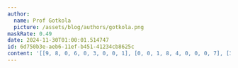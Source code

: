 ```yaml
---
author:
  name: Prof Gotkola
  picture: /assets/blog/authors/gotkola.png
maskRate: 0.49
date: 2024-11-30T01:00:01.514747
id: 6d750b3e-aeb6-11ef-b451-41234cb8625c
content: '[[9, 8, 0, 6, 0, 3, 0, 0, 1], [0, 0, 1, 8, 4, 0, 0, 0, 7], [3, 4, 0, 0, 0, 7, 9, 0, 0], [5, 1, 0, 0, 2, 8, 0, 0, 9], [0, 0, 0, 0, 9, 4, 1, 0, 0], [0, 9, 2, 3, 6, 1, 7, 0, 0], [0, 5, 8, 0, 0, 0, 0, 0, 4], [0, 3, 4, 9, 0, 6, 8, 1, 0], [1, 0, 9, 4, 8, 0, 3, 7, 0]]'
---
```

